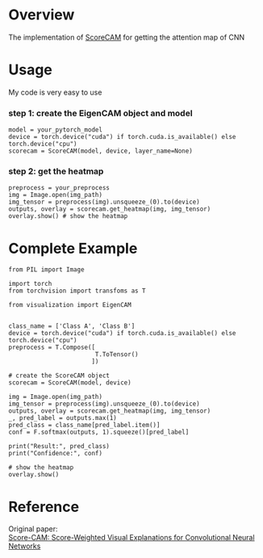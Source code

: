 # Overview
The implementation of [ScoreCAM](https://arxiv.org/abs/1910.01279) for getting the attention map of CNN

# Usage
My code is very easy to use

### step 1: create the EigenCAM object and model

```
model = your_pytorch_model
device = torch.device("cuda") if torch.cuda.is_available() else torch.device("cpu") 
scorecam = ScoreCAM(model, device, layer_name=None)
```  

### step 2: get the heatmap
```
preprocess = your_preprocess
img = Image.open(img_path)  
img_tensor = preprocess(img).unsqueeze_(0).to(device)  
outputs, overlay = scorecam.get_heatmap(img, img_tensor)
overlay.show() # show the heatmap
```

# Complete Example
```
from PIL import Image

import torch
from torchvision import transfoms as T

from visualization import EigenCAM


class_name = ['Class A', 'Class B']
device = torch.device("cuda") if torch.cuda.is_available() else torch.device("cpu")  
preprocess = T.Compose([
                        T.ToTensor()
                       ])  

# create the ScoreCAM object 
scorecam = ScoreCAM(model, device)  

img = Image.open(img_path)  
img_tensor = preprocess(img).unsqueeze_(0).to(device)  
outputs, overlay = scorecam.get_heatmap(img, img_tensor)
_, pred_label = outputs.max(1)
pred_class = class_name[pred_label.item()]
conf = F.softmax(outputs, 1).squeeze()[pred_label]

print("Result:", pred_class)
print("Confidence:", conf)

# show the heatmap
overlay.show() 
```

# Reference
Original paper:  
[Score-CAM: Score-Weighted Visual Explanations for Convolutional Neural Networks](https://arxiv.org/abs/2008.00299)  
